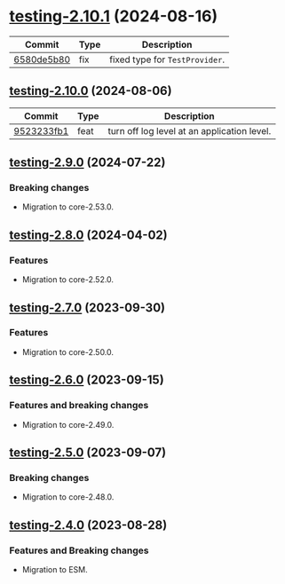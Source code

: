 <a name="testing-2.10.1"></a>
# [testing-2.10.1](https://github.com/ditsmod/ditsmod/releases/tag/testing-2.10.1) (2024-08-16)

| Commit | Type | Description |
| -- | -- | -- |
| [6580de5b80](https://github.com/ditsmod/ditsmod/commit/https://github.com/ditsmod/ditsmod/commit/6580de5b8091a90#diff-0eca05e10e9cb7143453a3be68ba1617a04bb006cf58988be21b759143d4c339R17) | fix | fixed type for `TestProvider`. |

<a name="testing-2.10.0"></a>
## [testing-2.10.0](https://github.com/ditsmod/ditsmod/releases/tag/testing-2.10.0) (2024-08-06)

| Commit | Type | Description |
| -- | -- | -- |
| [9523233fb1](https://github.com/ditsmod/ditsmod/commit/9523233fb1e8670) | feat | turn off log level at an application level. |

<a name="testing-2.9.0"></a>
## [testing-2.9.0](https://github.com/ditsmod/ditsmod/releases/tag/testing-2.9.0) (2024-07-22)

### Breaking changes

- Migration to core-2.53.0.

<a name="testing-2.8.0"></a>
## [testing-2.8.0](https://github.com/ditsmod/ditsmod/releases/tag/testing-2.8.0) (2024-04-02)

### Features

- Migration to core-2.52.0.

<a name="testing-2.7.0"></a>
## [testing-2.7.0](https://github.com/ditsmod/ditsmod/releases/tag/testing-2.7.0) (2023-09-30)

### Features

- Migration to core-2.50.0.

<a name="testing-2.6.0"></a>
## [testing-2.6.0](https://github.com/ditsmod/ditsmod/releases/tag/testing-2.6.0) (2023-09-15)

### Features and breaking changes

- Migration to core-2.49.0.

<a name="testing-2.5.0"></a>
## [testing-2.5.0](https://github.com/ditsmod/ditsmod/releases/tag/testing-2.5.0) (2023-09-07)

### Breaking changes

- Migration to core-2.48.0.

<a name="testing-2.4.0"></a>
## [testing-2.4.0](https://github.com/ditsmod/ditsmod/releases/tag/testing-2.4.0) (2023-08-28)

### Features and Breaking changes

- Migration to ESM.
